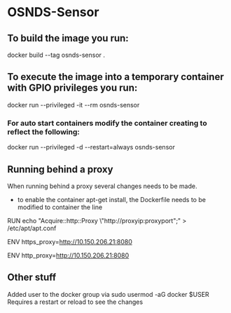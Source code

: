 # OSNDS-Sensor
## To build the image you run:
 docker build --tag osnds-sensor .
 
## To execute the image into a temporary container with GPIO privileges you run:
 docker run --privileged -it --rm osnds-sensor

### For auto start containers modify the container creating to reflect the following:
 docker run --privileged -d --restart=always osnds-sensor

## Running behind a proxy
 When running behind a proxy several changes needs to be made.
 - to enable the container apt-get install, the Dockerfile needs to be modified to container the line 

 RUN echo "Acquire::http::Proxy \\"http://proxyip:proxyport\";" > /etc/apt/apt.conf

 ENV https_proxy=http://10.150.206.21:8080

 ENV http_proxy=http://10.150.206.21:8080

## Other stuff
Added user to the docker group via
sudo usermod -aG docker $USER
Requires a restart or reload to see the changes

